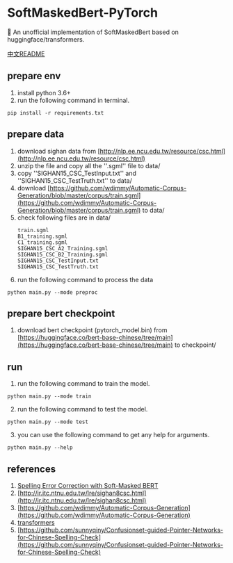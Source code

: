 # SoftMaskedBert-PyTorch
🙈 An unofficial implementation of SoftMaskedBert based on huggingface/transformers.

[中文README](readme_zh.md)

## prepare env
1. install python 3.6+
2. run the following command in terminal.
```shell
pip install -r requirements.txt
```

## prepare data
1. download sighan data from [http://nlp.ee.ncu.edu.tw/resource/csc.html](http://nlp.ee.ncu.edu.tw/resource/csc.html)
2. unzip the file and copy all the ''.sgml'' file to data/
3. copy ''SIGHAN15_CSC_TestInput.txt'' and ''SIGHAN15_CSC_TestTruth.txt'' to data/
4. download [https://github.com/wdimmy/Automatic-Corpus-Generation/blob/master/corpus/train.sgml](https://github.com/wdimmy/Automatic-Corpus-Generation/blob/master/corpus/train.sgml) to data/
5. check following files are in data/
    ```
    train.sgml
    B1_training.sgml
    C1_training.sgml  
    SIGHAN15_CSC_A2_Training.sgml  
    SIGHAN15_CSC_B2_Training.sgml  
    SIGHAN15_CSC_TestInput.txt
    SIGHAN15_CSC_TestTruth.txt
    ```
6. run the following command to process the data
```shell
python main.py --mode preproc
```

## prepare bert checkpoint
1. download bert checkpoint (pytorch_model.bin) from [https://huggingface.co/bert-base-chinese/tree/main](https://huggingface.co/bert-base-chinese/tree/main) to checkpoint/

## run
1. run the following command to train the model.
```shell
python main.py --mode train
```
2. run the following command to test the model.
```shell
python main.py --mode test
```
3. you can use the following command to get any help for arguments.
```shell
python main.py --help
```


## references
1. [Spelling Error Correction with Soft-Masked BERT](https://arxiv.org/abs/2005.07421)
2. [http://ir.itc.ntnu.edu.tw/lre/sighan8csc.html](http://ir.itc.ntnu.edu.tw/lre/sighan8csc.html)
3. [https://github.com/wdimmy/Automatic-Corpus-Generation](https://github.com/wdimmy/Automatic-Corpus-Generation)
4. [transformers](https://huggingface.co/)
5. [https://github.com/sunnyqiny/Confusionset-guided-Pointer-Networks-for-Chinese-Spelling-Check](https://github.com/sunnyqiny/Confusionset-guided-Pointer-Networks-for-Chinese-Spelling-Check)